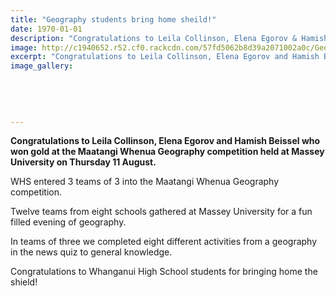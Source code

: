 ```yaml
---
title: "Geography students bring home sheild!"
date: 1970-01-01
description: "Congratulations to Leila Collinson, Elena Egorov & Hamish Beissel who won gold at the Maatangi Whenua Geography competition held at Massey University on Thursday 11 August."
image: http://c1940652.r52.cf0.rackcdn.com/57fd5062b8d39a2071002a0c/Geo-image.jpeg
excerpt: "Congratulations to Leila Collinson, Elena Egorov and Hamish Beissel who won gold at the Maatangi Whenua Geography competition held at Massey University on Thursday 11 August."
image_gallery:
    
    
    
    
    
---
```


<p><strong>Congratulations to Leila Collinson, Elena Egorov and Hamish Beissel who won gold at the Maatangi Whenua Geography competition held at Massey University on Thursday 11 August.</strong></p>
<p><span>WHS entered 3 teams of 3 into the Maatangi Whenua Geography competition. </span></p>
<p><span>Twelve teams from eight schools gathered at Massey University for a fun filled evening of geography. </span></p>
<p><span>In teams of three we completed eight different activities from a geography in the news quiz to general knowledge.&nbsp; </span></p>
<p>Congratulations to Whanganui High School students for bringing home the shield!</p>

